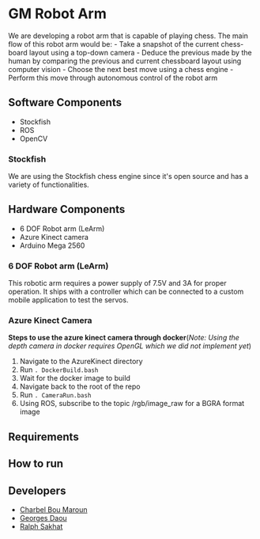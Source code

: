 # GM Robot Arm

We are developing a robot arm that is capable of playing chess.
The main flow of this robot arm would be:
    - Take a snapshot of the current chess-board layout using a top-down camera
    - Deduce the previous made by the human by comparing the previous and current chessboard layout using computer vision
    - Choose the next best move using a chess engine
    - Perform this move through autonomous control of the robot arm

## Software Components

- Stockfish
- ROS
- OpenCV

### Stockfish

We are using the Stockfish chess engine since it's open source and has a variety of functionalities.

## Hardware Components

- 6 DOF Robot arm (LeArm)
- Azure Kinect camera
- Arduino Mega 2560

### 6 DOF Robot arm (LeArm)

This robotic arm requires a power supply of 7.5V and 3A for proper operation. It ships with a controller which can be connected to a custom mobile
application to test the servos.

### Azure Kinect Camera
**Steps to use the azure kinect camera through docker**(_Note: Using the depth camera in docker requires OpenGL which we did not implement yet_)
1) Navigate to the AzureKinect directory
2) Run `. DockerBuild.bash`
3) Wait for the docker image to build 
4) Navigate back to the root of the repo
5) Run `. CameraRun.bash`
6) Using ROS, subscribe to the topic /rgb/image_raw for a BGRA format image 


## Requirements


## How to run


## Developers

- [Charbel Bou Maroun](https://github.com/Charbel199)
- [Georges Daou](https://github.com/George1044)
- [Ralph Sakhat](https://github.com/Ralph-S)


